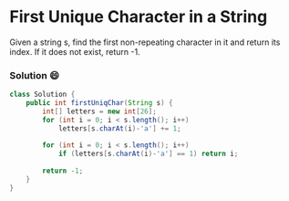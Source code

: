 # First Unique Character in a String
Given a string s, find the first non-repeating character in it and return its index. If it does not exist, return -1.

### Solution :smile:

```java
class Solution {
    public int firstUniqChar(String s) {
        int[] letters = new int[26]; 
        for (int i = 0; i < s.length(); i++) 
            letters[s.charAt(i)-'a'] += 1;
        
        for (int i = 0; i < s.length(); i++) 
            if (letters[s.charAt(i)-'a'] == 1) return i; 
        
        return -1;
    }
}
```

